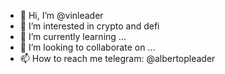 - 👋 Hi, I’m @vinleader
- 👀 I’m interested in crypto and defi
- 🌱 I’m currently learning ...
- 💞️ I’m looking to collaborate on ...
- 📫 How to reach me telegram: @albertopleader

<!---
vinleader/vinleader is a ✨ special ✨ repository because its `README.md` (this file) appears on your GitHub profile.
You can click the Preview link to take a look at your changes.
--->
